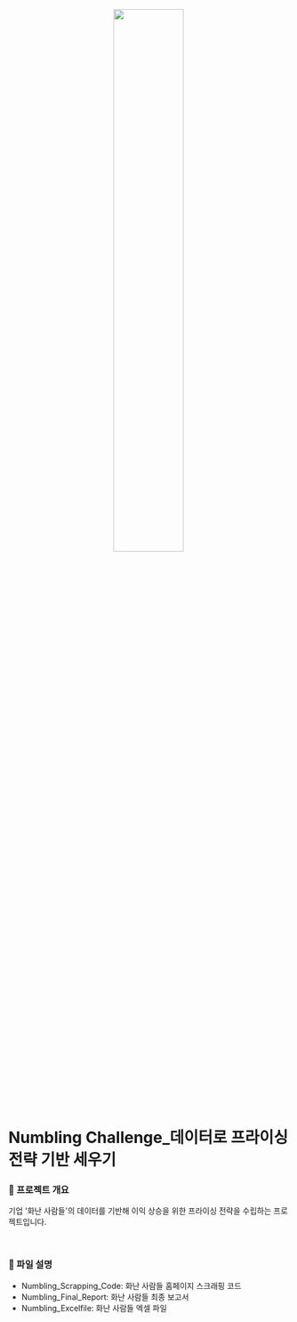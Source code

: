  <div align="center">
 <img width="50%" src="https://velog.velcdn.com/images/injiwon/post/7593c6dd-94f5-4548-b772-42db890d1c92/image.png">

</div>
<br>

# Numbling Challenge_데이터로 프라이싱 전략 기반 세우기

### 📂 프로젝트 개요
기업 '화난 사람들'의 데이터를 기반해 이익 상승을 위한 프라이싱 전략을 수립하는 프로젝트입니다.

<br/>

### 📂 파일 설명
- Numbling_Scrapping_Code: 화난 사람들 홈페이지 스크래핑 코드
- Numbling_Final_Report: 화난 사람들 최종 보고서
- Numbling_Excelfile: 화난 사람들 엑셀 파일
